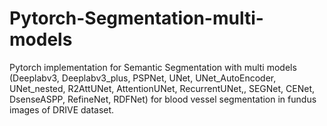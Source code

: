 # Pytorch-Segmentation-multi-models
Pytorch implementation for Semantic Segmentation with multi models (Deeplabv3, Deeplabv3_plus, PSPNet, UNet, UNet_AutoEncoder, UNet_nested, R2AttUNet, AttentionUNet, RecurrentUNet,, SEGNet, CENet, DsenseASPP, RefineNet, RDFNet) for blood vessel segmentation in fundus images of DRIVE dataset.
